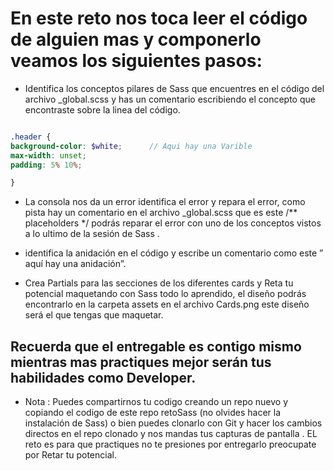 # En este reto nos toca leer el código de alguien mas y componerlo veamos los siguientes pasos:

  - Identifica los conceptos pilares de Sass que encuentres en el código del archivo _global.scss  y has un comentario escribiendo el concepto que encontraste sobre la linea del código.


  ```scss

  .header {
  background-color: $white;      // Aqui hay una Varible 
  max-width: unset;
  padding: 5% 10%;
  
  }

  ```

  - La consola nos da un error identifica el error y repara el error, como pista hay un comentario en el  archivo _global.scss que es este /** placeholders */  podrás reparar el error con uno de los conceptos vistos a lo ultimo de la sesión de Sass .

  - identifica la anidación en el código y escribe un comentario como este  ” aquí hay una anidación”.

  - Crea Partials para las secciones de los diferentes cards y Reta tu potencial maquetando con Sass todo lo aprendido, el  diseño podrás encontrarlo en la carpeta assets en el archivo Cards.png este diseño será el que tengas que maquetar.




## Recuerda que el entregable es contigo mismo mientras mas practiques mejor serán tus habilidades como Developer.


- Nota : Puedes compartirnos tu codigo creando un repo nuevo y copiando el codigo de este repo retoSass (no olvides hacer la instalación de Sass) o bien puedes clonarlo con Git y hacer los cambios directos en el repo clonado y nos mandas tus capturas de pantalla . EL reto es para que practiques no te presiones por entregarlo preocupate por Retar tu potencial.




